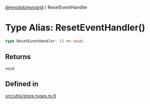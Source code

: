 [@revolist/revogrid](README.md) / ResetEventHandler

# Type Alias: ResetEventHandler()

```ts
type ResetEventHandler: () => void;
```

## Returns

`void`

## Defined in

[src/utils/store.types.ts:9](https://github.com/revolist/revogrid/blob/78d14b7c443343ec06c8d385824462d784f2615f/src/utils/store.types.ts#L9)
